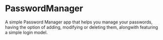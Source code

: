 # PasswordManager
A simple Password Manager app that helps you manage your passwords, having the option of adding, modifying or deleting them, alongwith featuring a simple login model.
